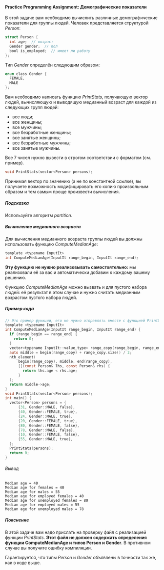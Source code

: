 #### Practice Programming Assignment: Демографические показатели ####


В этой задаче вам необходимо вычислить различные демографические показатели для группы людей. Человек представляется структурой *Person*:
```objectivec
struct Person {
  int age;  // возраст
  Gender gender;  // пол
  bool is_employed;  // имеет ли работу
};
```
Тип *Gender* определён следующим образом:
```objectivec
enum class Gender {
  FEMALE,
  MALE
};
```
Вам необходимо написать функцию *PrintStats*, получающую вектор людей, вычисляющую и выводящую медианный возраст для каждой из следующих групп людей:
* все люди;
* все женщины;
* все мужчины;
* все безработные женщины;
* все занятые женщины;
* все безработные мужчины;
* все занятые мужчины.

Все 7 чисел нужно вывести в строгом соответствии с форматом (см. пример).
```objectivec
void PrintStats(vector<Person> persons);
```
Принимая вектор по значению (а не по константной ссылке), вы получаете возможность модифицировать его копию произвольным образом и тем самым проще произвести вычисления.

##### Подсказка #####
Используйте алгоритм *partition*.

##### Вычисление медианного возраста #####
Для вычисления медианного возраста группы людей вы должны использовать функцию *ComputeMedianAge*:
```objectivec
template <typename InputIt>
int ComputeMedianAge(InputIt range_begin, InputIt range_end);
```
**Эту функцию не нужно реализовывать самостоятельно:** мы реализовали её за вас и автоматически добавим к каждому вашему решению.

Функцию *ComputeMedianAge* можно вызвать и для пустого набора людей: её результат в этом случае и нужно считать медианным возрастом пустого набора людей.

##### Пример кода #####
```objectivec
// Это пример функции, его не нужно отправлять вместе с функцией PrintStats
template <typename InputIt>
int ComputeMedianAge(InputIt range_begin, InputIt range_end) {
  if (range_begin == range_end) {
    return 0;
  }
  vector<typename InputIt::value_type> range_copy(range_begin, range_end);
  auto middle = begin(range_copy) + range_copy.size() / 2;
  nth_element(
      begin(range_copy), middle, end(range_copy),
      [](const Person& lhs, const Person& rhs) {
        return lhs.age < rhs.age;
      }
  );
  return middle->age;
}
void PrintStats(vector<Person> persons);
int main() {
  vector<Person> persons = {
      {31, Gender::MALE, false},
      {40, Gender::FEMALE, true},
      {24, Gender::MALE, true},
      {20, Gender::FEMALE, true},
      {80, Gender::FEMALE, false},
      {78, Gender::MALE, false},
      {10, Gender::FEMALE, false},
      {55, Gender::MALE, true},
  };
  PrintStats(persons);
  return 0;
}
```
###### Вывод ######
```commandline
Median age = 40
Median age for females = 40
Median age for males = 55
Median age for employed females = 40
Median age for unemployed females = 80
Median age for employed males = 55
Median age for unemployed males = 78
```

##### Пояснение #####
В этой задаче вам надо прислать на проверку файл с реализацией функции *PrintStats*. **Этот файл не должен содержать определения функции ComputeMedianAge и типов Person и Gender**. В противном случае вы получите ошибку компиляции.

Гарантируется, что типы *Person* и *Gender* объявлены в точности так же, как в коде выше.
